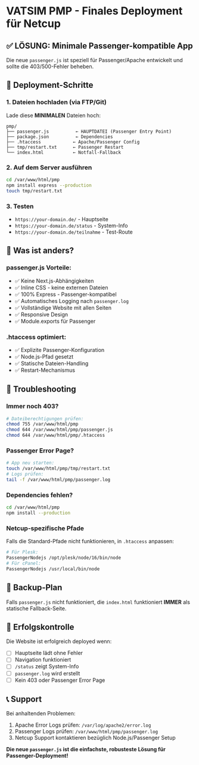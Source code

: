 # VATSIM PMP - Finales Deployment für Netcup

## ✅ LÖSUNG: Minimale Passenger-kompatible App

Die neue `passenger.js` ist speziell für Passenger/Apache entwickelt und sollte die 403/500-Fehler beheben.

## 🚀 Deployment-Schritte

### 1. Dateien hochladen (via FTP/Git)
Lade diese **MINIMALEN** Dateien hoch:
```
pmp/
├── passenger.js          ← HAUPTDATEI (Passenger Entry Point)
├── package.json          ← Dependencies
├── .htaccess            ← Apache/Passenger Config
├── tmp/restart.txt      ← Passenger Restart
└── index.html           ← Notfall-Fallback
```

### 2. Auf dem Server ausführen
```bash
cd /var/www/html/pmp
npm install express --production
touch tmp/restart.txt
```

### 3. Testen
- `https://your-domain.de/` - Hauptseite
- `https://your-domain.de/status` - System-Info
- `https://your-domain.de/teilnahme` - Test-Route

## 🔧 Was ist anders?

### passenger.js Vorteile:
- ✅ Keine Next.js-Abhängigkeiten
- ✅ Inline CSS - keine externen Dateien
- ✅ 100% Express - Passenger-kompatibel
- ✅ Automatisches Logging nach `passenger.log`
- ✅ Vollständige Website mit allen Seiten
- ✅ Responsive Design
- ✅ Module.exports für Passenger

### .htaccess optimiert:
- ✅ Explizite Passenger-Konfiguration
- ✅ Node.js-Pfad gesetzt
- ✅ Statische Dateien-Handling
- ✅ Restart-Mechanismus

## 🚨 Troubleshooting

### Immer noch 403?
```bash
# Dateiberechtigungen prüfen:
chmod 755 /var/www/html/pmp
chmod 644 /var/www/html/pmp/passenger.js
chmod 644 /var/www/html/pmp/.htaccess
```

### Passenger Error Page?
```bash
# App neu starten:
touch /var/www/html/pmp/tmp/restart.txt
# Logs prüfen:
tail -f /var/www/html/pmp/passenger.log
```

### Dependencies fehlen?
```bash
cd /var/www/html/pmp
npm install --production
```

### Netcup-spezifische Pfade
Falls die Standard-Pfade nicht funktionieren, in `.htaccess` anpassen:
```apache
# Für Plesk:
PassengerNodejs /opt/plesk/node/16/bin/node
# Für cPanel:  
PassengerNodejs /usr/local/bin/node
```

## 📁 Backup-Plan

Falls `passenger.js` nicht funktioniert, die `index.html` funktioniert **IMMER** als statische Fallback-Seite.

## 🎯 Erfolgskontrolle

Die Website ist erfolgreich deployed wenn:
- [ ] Hauptseite lädt ohne Fehler
- [ ] Navigation funktioniert
- [ ] `/status` zeigt System-Info
- [ ] `passenger.log` wird erstellt
- [ ] Kein 403 oder Passenger Error Page

## 📞 Support

Bei anhaltenden Problemen:
1. Apache Error Logs prüfen: `/var/log/apache2/error.log`
2. Passenger Logs prüfen: `/var/www/html/pmp/passenger.log`
3. Netcup Support kontaktieren bezüglich Node.js/Passenger Setup

**Die neue `passenger.js` ist die einfachste, robusteste Lösung für Passenger-Deployment!**
